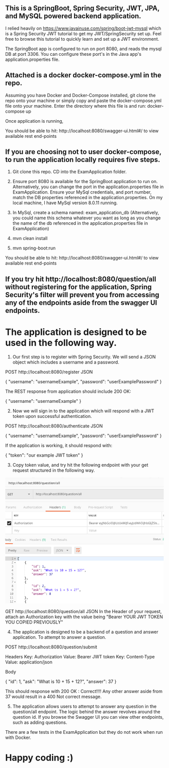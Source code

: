 ## This is a SpringBoot, Spring Security, JWT, JPA, and MySQL powered backend application.

I relied heavily on https://www.javainuse.com/spring/boot-jwt-mysql which is a Spring Security JWT tutorial to get my JWT/SpringSecurity set up. Feel free to browse this tutorial to quickly learn and set up a JWT environment.

The SpringBoot app is configured to run on port 8080, and reads the mysql DB at port 3306. You can configure these port's in the Java app's application.properties file.

## Attached is a docker docker-compose.yml in the repo.

Assuming you have Docker and Docker-Compose installed, git clone the repo onto your machine or simply copy and paste the docker-compose.yml file onto your machine. Enter the directory where this file is and run: docker-compose up

Once application is running,

You should be able to hit: http://localhost:8080/swagger-ui.html#/ to view available rest end-points

## If you are choosing not to user docker-compose, to run the application locally requires five steps.

1. Git clone this repo. CD into the ExamApplication folder.

2. Ensure port 8080 is available for the SpringBoot application to run on. Alternatively, you can change the port in the application.properties file in ExamApplication. Ensure your MySql credentials, and port number, match the DB properties referenced in the application.properties. On my local machine, I have MySql version 8.0.11 running.

3. In MySql, create a schema named: exam_application_db
(Alternatively, you could name this schema whatever you want as long as you change the name of the db referenced in the application.properties file in ExamApplication)

4. mvn clean install

5. mvn spring-boot:run

You should be able to hit: http://localhost:8080/swagger-ui.html#/ to view available rest end-points

## If you try hit http://localhost:8080/question/all without registering for the application, Spring Security's filter will prevent you from accessing any of the endpoints aside from the swagger UI endpoints.

# The application is designed to be used in the following way.

1. Our first step is to register with Spring Security. We will send a JSON object which includes a username and a password.

POST http://localhost:8080/register JSON

{
  "username": "usernameExample",
  "password": "userExamplePassword"
}

The REST response from application should include 200 OK:  

{
  "username": "usernameExample"
}

2. Now we will sign in to the application which will respond with a JWT token upon successful authentication.

POST http://localhost:8080/authenticate JSON

{
  "username": "usernameExample",
  "password": "userExamplePassword"
}

If the application is working, it should respond with:

{
    "token": "our example JWT token"
}

3. Copy token value, and try hit the following endpoint with your get request structured in the following way.


![Structure of your get request in Postman](/images/getAll.png)

GET http://localhost:8080/question/all JSON
In the Header of your request, attach an Authorization key with the value being "Bearer YOUR JWT TOKEN YOU COPIED PREVIOUSLY"

4. The application is designed to be a backend of a question and answer application. To attempt to answer a question.

POST http://localhost:8080/question/submit

Headers
Key: Authorization Value: Bearer JWT token
Key: Content-Type Value: application/json

Body

{
   "id": 1,
   "ask": "What is 10 + 15 + 12?",
   "answer": 37
}

This should response with 200 OK : Correct!!!!
Any other answer aside from 37 would result in a 400 Not correct message.

5. The application allows users to attempt to answer any question in the question/all endpoint. The logic behind the answer revolves around the question id. If you browse the Swagger UI you can view other endpoints, such as adding questions.

There are a few tests in the ExamApplication but they do not work when run with Docker.

# Happy coding :)

